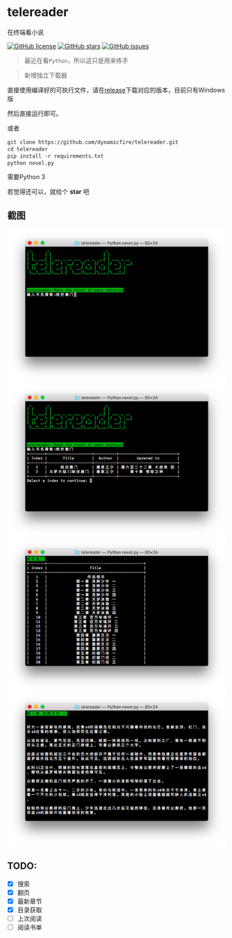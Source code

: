# telereader
在终端看小说


[![GitHub license](https://img.shields.io/github/license/dynamicfire/telereader.svg)](https://github.com/dynamicfire/telereader/blob/master/LICENSE)
[![GitHub stars](https://img.shields.io/github/stars/dynamicfire/telereader.svg)](https://github.com/dynamicfire/telereader/stargazers)
[![GitHub issues](https://img.shields.io/github/issues/dynamicfire/telereader.svg)](https://github.com/dynamicfire/telereader/issues)

> 最近在看`Python`，所以这只是用来练手

> 新增独立下载器

直接使用编译好的可执行文件，请在[release](https://github.com/dynamicfire/telereader/releases)下载对应的版本，目前只有Windows版

然后直接运行即可。

或者
```
git clone https://github.com/dynamicfire/telereader.git
cd telereader
pip install -r requirements.txt
python novel.py
```
需要Python 3

若觉得还可以，就给个 **star** 吧

## 截图
![1](https://raw.githubusercontent.com/dynamicfire/telereader/master/images/1.png)
![2](https://raw.githubusercontent.com/dynamicfire/telereader/master/images/2.png)
![3](https://raw.githubusercontent.com/dynamicfire/telereader/master/images/3.png)
![4](https://raw.githubusercontent.com/dynamicfire/telereader/master/images/4.png)

## **TODO:**

- [x] 搜索
- [x] 翻页
- [x] 最新章节
- [x] 目录获取
- [ ] 上次阅读
- [ ] 阅读书单
